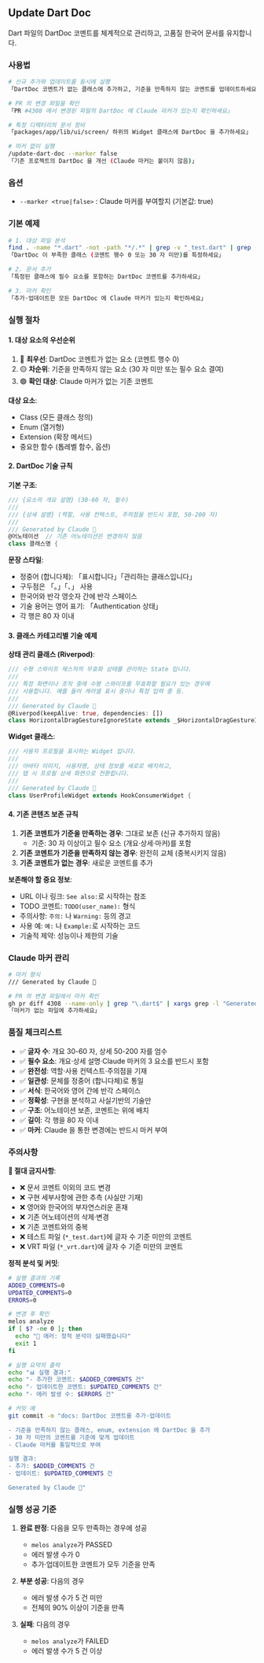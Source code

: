 ## Update Dart Doc

Dart 파일의 DartDoc 코멘트를 체계적으로 관리하고, 고품질 한국어 문서를 유지합니다.

### 사용법

```bash
# 신규 추가와 업데이트를 동시에 실행
「DartDoc 코멘트가 없는 클래스에 추가하고, 기준을 만족하지 않는 코멘트를 업데이트하세요」

# PR 의 변경 파일을 확인
「PR #4308 에서 변경된 파일의 DartDoc 에 Claude 마커가 있는지 확인하세요」

# 특정 디렉터리의 문서 정비
「packages/app/lib/ui/screen/ 하위의 Widget 클래스에 DartDoc 을 추가하세요」

# 마커 없이 실행
/update-dart-doc --marker false
「기존 프로젝트의 DartDoc 을 개선 (Claude 마커는 붙이지 않음)」
```

### 옵션

- `--marker <true|false>` : Claude 마커를 부여할지 (기본값: true)

### 기본 예제

```bash
# 1. 대상 파일 분석
find . -name "*.dart" -not -path "*/.*" | grep -v "_test.dart" | grep -v "_vrt.dart"
「DartDoc 이 부족한 클래스 (코멘트 행수 0 또는 30 자 미만)를 특정하세요」

# 2. 문서 추가
「특정된 클래스에 필수 요소를 포함하는 DartDoc 코멘트를 추가하세요」

# 3. 마커 확인
「추가·업데이트한 모든 DartDoc 에 Claude 마커가 있는지 확인하세요」
```

### 실행 절차

#### 1. 대상 요소의 우선순위

1. 🔴 **최우선**: DartDoc 코멘트가 없는 요소 (코멘트 행수 0)
2. 🟡 **차순위**: 기준을 만족하지 않는 요소 (30 자 미만 또는 필수 요소 결여)
3. 🟢 **확인 대상**: Claude 마커가 없는 기존 코멘트

**대상 요소**:

- Class (모든 클래스 정의)
- Enum (열거형)
- Extension (확장 메서드)
- 중요한 함수 (톱레벨 함수, 옵션)

#### 2. DartDoc 기술 규칙

**기본 구조**:

```dart
/// {요소의 개요 설명} (30-60 자, 필수)
///
/// {상세 설명} (역할, 사용 컨텍스트, 주의점을 반드시 포함, 50-200 자)
///
/// Generated by Claude 🤖
@어노테이션  // 기존 어노테이션은 변경하지 않음
class 클래스명 {
```

**문장 스타일**:

- 정중어 (합니다체): 「표시합니다」「관리하는 클래스입니다」
- 구두점은 「。」「、」 사용
- 한국어와 반각 영숫자 간에 반각 스페이스
- 기술 용어는 영어 표기: 「Authentication 상태」
- 각 행은 80 자 이내

#### 3. 클래스 카테고리별 기술 예제

**상태 관리 클래스 (Riverpod)**:

```dart
/// 수평 스와이프 제스처의 무효화 상태를 관리하는 State 입니다.
///
/// 특정 화면이나 조작 중에 수평 스와이프를 무효화할 필요가 있는 경우에
/// 사용합니다. 예를 들어 캐러셀 표시 중이나 특정 입력 중 등.
///
/// Generated by Claude 🤖
@Riverpod(keepAlive: true, dependencies: [])
class HorizontalDragGestureIgnoreState extends _$HorizontalDragGestureIgnoreState {
```

**Widget 클래스**:

```dart
/// 사용자 프로필을 표시하는 Widget 입니다.
///
/// 아바타 이미지, 사용자명, 상태 정보를 세로로 배치하고,
/// 탭 시 프로필 상세 화면으로 전환합니다.
///
/// Generated by Claude 🤖
class UserProfileWidget extends HookConsumerWidget {
```

#### 4. 기존 콘텐츠 보존 규칙

1. **기존 코멘트가 기준을 만족하는 경우**: 그대로 보존 (신규 추가하지 않음)
   - 기준: 30 자 이상이고 필수 요소 (개요·상세·마커)를 포함
2. **기존 코멘트가 기준을 만족하지 않는 경우**: 완전히 교체 (중복시키지 않음)
3. **기존 코멘트가 없는 경우**: 새로운 코멘트를 추가

**보존해야 할 중요 정보**:

- URL 이나 링크: `See also:`로 시작하는 참조
- TODO 코멘트: `TODO(user_name):` 형식
- 주의사항: `주의:` 나 `Warning:` 등의 경고
- 사용 예: `예:` 나 `Example:`로 시작하는 코드
- 기술적 제약: 성능이나 제한의 기술

### Claude 마커 관리

```bash
# 마커 형식
/// Generated by Claude 🤖

# PR 의 변경 파일에서 마커 확인
gh pr diff 4308 --name-only | grep "\.dart$" | xargs grep -l "Generated by Claude"
「마커가 없는 파일에 추가하세요」
```

### 품질 체크리스트

- ✅ **글자 수**: 개요 30-60 자, 상세 50-200 자를 엄수
- ✅ **필수 요소**: 개요·상세 설명·Claude 마커의 3 요소를 반드시 포함
- ✅ **완전성**: 역할·사용 컨텍스트·주의점을 기재
- ✅ **일관성**: 문체를 정중어 (합니다체)로 통일
- ✅ **서식**: 한국어와 영어 간에 반각 스페이스
- ✅ **정확성**: 구현을 분석하고 사실기반의 기술만
- ✅ **구조**: 어노테이션 보존, 코멘트는 위에 배치
- ✅ **길이**: 각 행을 80 자 이내
- ✅ **마커**: Claude 을 통한 변경에는 반드시 마커 부여

### 주의사항

**🔴 절대 금지사항**:

- ❌ 문서 코멘트 이외의 코드 변경
- ❌ 구현 세부사항에 관한 추측 (사실만 기재)
- ❌ 영어와 한국어의 부자연스러운 혼재
- ❌ 기존 어노테이션의 삭제·변경
- ❌ 기존 코멘트와의 중복
- ❌ 테스트 파일 (`*_test.dart`)에 글자 수 기준 미만의 코멘트
- ❌ VRT 파일 (`*_vrt.dart`)에 글자 수 기준 미만의 코멘트

**정적 분석 및 커밋**:

```bash
# 실행 결과의 기록
ADDED_COMMENTS=0
UPDATED_COMMENTS=0
ERRORS=0

# 변경 후 확인
melos analyze
if [ $? -ne 0 ]; then
  echo "🔴 에러: 정적 분석이 실패했습니다"
  exit 1
fi

# 실행 요약의 출력
echo "📊 실행 결과:"
echo "- 추가한 코멘트: $ADDED_COMMENTS 건"
echo "- 업데이트한 코멘트: $UPDATED_COMMENTS 건"
echo "- 에러 발생 수: $ERRORS 건"

# 커밋 예
git commit -m "docs: DartDoc 코멘트를 추가·업데이트

- 기준을 만족하지 않는 클래스, enum, extension 에 DartDoc 을 추가
- 30 자 미만의 코멘트를 기준에 맞게 업데이트
- Claude 마커를 통일적으로 부여

실행 결과:
- 추가: $ADDED_COMMENTS 건
- 업데이트: $UPDATED_COMMENTS 건

Generated by Claude 🤖"
```

### 실행 성공 기준

1. **완료 판정**: 다음을 모두 만족하는 경우에 성공
   - `melos analyze`가 PASSED
   - 에러 발생 수가 0
   - 추가·업데이트한 코멘트가 모두 기준을 만족

2. **부분 성공**: 다음의 경우
   - 에러 발생 수가 5 건 미만
   - 전체의 90% 이상이 기준을 만족

3. **실패**: 다음의 경우
   - `melos analyze`가 FAILED
   - 에러 발생 수가 5 건 이상